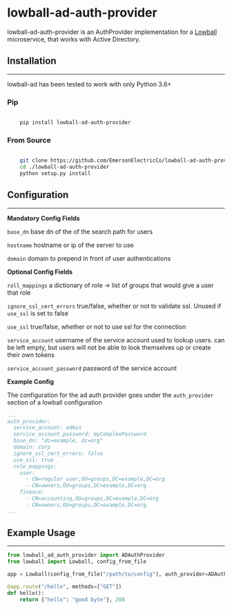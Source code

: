 # lowball-ad-auth-provider

lowball-ad-auth-provider is an AuthProvider implementation for a [Lowball](https://github.com/EmersonElectricCo/lowball)
microservice, that works with Active Directory.


## Installation
***

lowball-ad has been tested to work with only Python 3.6+

### Pip


```bash

    pip install lowball-ad-auth-provider
```

### From Source


```bash

    git clone https://github.com/EmersonElectricCo/lowball-ad-auth-provider
    cd ./lowball-ad-auth-provider
    python setup.py install
```

## Configuration
***

**Mandatory Config Fields**

`base_dn`
  base dn of the of the search path for users

`hostname`
  hostname or ip of the server to use

`domain`
  domain to prepend in front of user authentications

**Optional Config Fields**

`roll_mappings`
  a dictionary of role -> list of groups that would give a user that role

`ignore_ssl_cert_errors`
  true/false, whether or not to validate ssl. Unused if `use_ssl` is set to false

`use_ssl`
  true/false, whether or not to use ssl for the connection

`service_account`
  username of the service account used to lookup users. can be left empty, but users will not be able to look themselves
  up or create their own tokens

`service_account_password`
  password of the service account


**Example Config**

The configuration for the ad auth provider goes under the `auth_provider` section of a lowball configuration

```yaml
...
auth_provider:
  service_account: admin
  service_account_password: myComplexPassword
  base_dn: "dc=example, dc=org"
  domain: corp
  ignore_ssl_cert_errors: false
  use_ssl: true
  role_mappings:
    user:
      - CN=regular_user,OU=groups,DC=example,DC=org
      - CN=owners,OU=groups,DC=example,DC=org
    finance:
      - CN=accounting,OU=groups,DC=example,DC=org
      - CN=owners,OU=groups,DC=example,DC=org
...

```

## Example Usage
***
```python
from lowball_ad_auth_provider import ADAuthProvider
from lowball import Lowball, config_from_file

app = Lowball(config_from_file("/path/to/config"), auth_provider=ADAuthProvider)

@app.route("/hello", methods=["GET"])
def hello():
    return {"hello": "good byte"}, 200


```